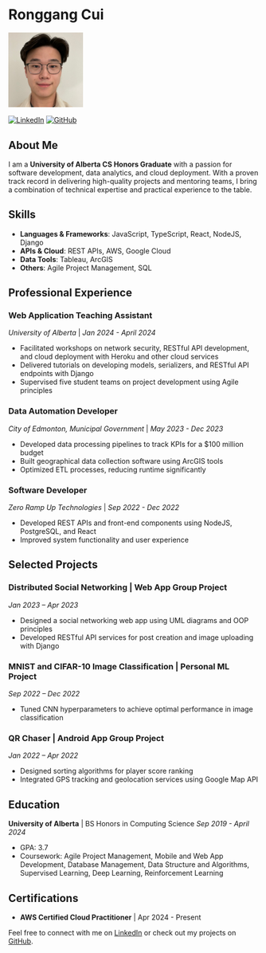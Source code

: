 # Ronggang Cui

<img src="https://github.com/RonggangCui/RonggangCui/blob/main/profile_photo.jpeg" alt="Profile Picture" width="150">


[![LinkedIn](https://img.shields.io/badge/LinkedIn-Profile-blue)](http://linkedin.com/in/ronggang-cui/)
[![GitHub](https://img.shields.io/badge/GitHub-Profile-black)](http://github.com/RonggangCui/)

## About Me

I am a **University of Alberta CS Honors Graduate** with a passion for software development, data analytics, and cloud deployment. With a proven track record in delivering high-quality projects and mentoring teams, I bring a combination of technical expertise and practical experience to the table.

## Skills

- **Languages & Frameworks**: JavaScript, TypeScript, React, NodeJS, Django
- **APIs & Cloud**: REST APIs, AWS, Google Cloud
- **Data Tools**: Tableau, ArcGIS
- **Others**: Agile Project Management, SQL

## Professional Experience

### Web Application Teaching Assistant
*University of Alberta* | *Jan 2024 - April 2024*
- Facilitated workshops on network security, RESTful API development, and cloud deployment with Heroku and other cloud services
- Delivered tutorials on developing models, serializers, and RESTful API endpoints with Django
- Supervised five student teams on project development using Agile principles

### Data Automation Developer
*City of Edmonton, Municipal Government* | *May 2023 - Dec 2023*
- Developed data processing pipelines to track KPIs for a $100 million budget
- Built geographical data collection software using ArcGIS tools
- Optimized ETL processes, reducing runtime significantly

### Software Developer
*Zero Ramp Up Technologies* | *Sep 2022 - Dec 2022*
- Developed REST APIs and front-end components using NodeJS, PostgreSQL, and React
- Improved system functionality and user experience

## Selected Projects

### Distributed Social Networking | Web App Group Project
*Jan 2023 – Apr 2023*
- Designed a social networking web app using UML diagrams and OOP principles
- Developed RESTful API services for post creation and image uploading with Django

### MNIST and CIFAR-10 Image Classification | Personal ML Project
*Sep 2022 – Dec 2022*
- Tuned CNN hyperparameters to achieve optimal performance in image classification

### QR Chaser | Android App Group Project
*Jan 2022 – Apr 2022*
- Designed sorting algorithms for player score ranking
- Integrated GPS tracking and geolocation services using Google Map API

## Education

**University of Alberta** | BS Honors in Computing Science
*Sep 2019 - April 2024*
- GPA: 3.7
- Coursework: Agile Project Management, Mobile and Web App Development, Database Management, Data Structure and Algorithms, Supervised Learning, Deep Learning, Reinforcement Learning

## Certifications

- **AWS Certified Cloud Practitioner** | Apr 2024 - Present

Feel free to connect with me on [LinkedIn](http://linkedin.com/in/ronggang-cui/) or check out my projects on [GitHub](http://github.com/RonggangCui).
